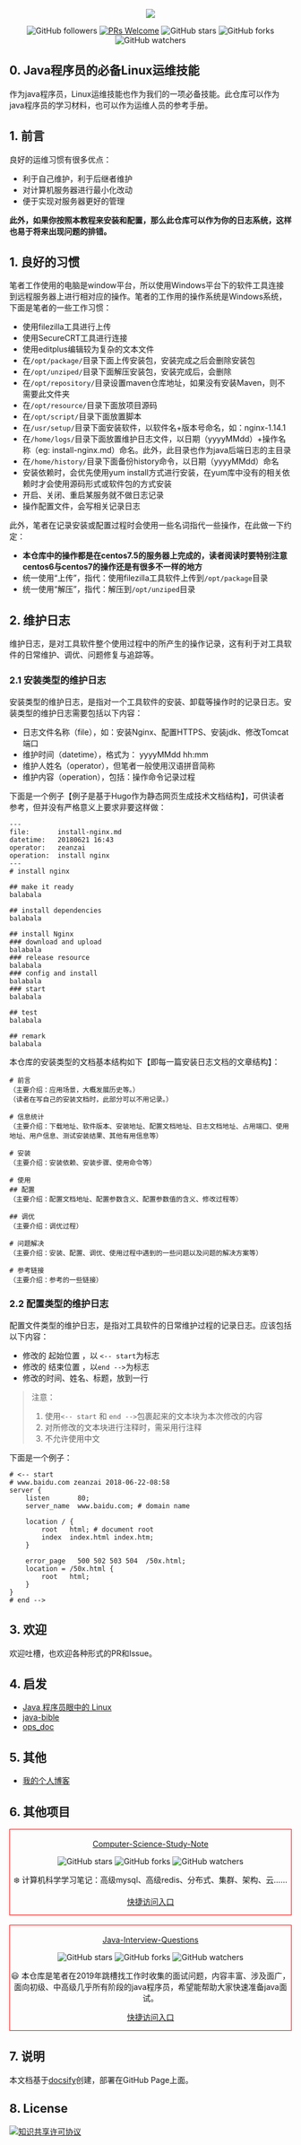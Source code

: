 
<center>

![](image/logo.png)

</center>

<center>

![GitHub followers](https://img.shields.io/github/followers/zeanzai?style=plastic) [![PRs Welcome](https://img.shields.io/badge/PRs-welcome-brightgreen.svg?style=plastic)](https://github.com/zeanzai/Java-Linux/pulls) ![GitHub stars](https://img.shields.io/github/stars/zeanzai/Java-Linux?style=plastic) ![GitHub forks](https://img.shields.io/github/forks/zeanzai/Java-Linux?style=plastic) ![GitHub watchers](https://img.shields.io/github/watchers/zeanzai/Java-Linux?style=plastic)

</center>

## 0. Java程序员的必备Linux运维技能

作为java程序员，Linux运维技能也作为我们的一项必备技能。此仓库可以作为java程序员的学习材料，也可以作为运维人员的参考手册。

## 1. 前言

良好的运维习惯有很多优点：

- 利于自己维护，利于后继者维护
- 对计算机服务器进行最小化改动
- 便于实现对服务器更好的管理

**此外，如果你按照本教程来安装和配置，那么此仓库可以作为你的日志系统，这样也易于将来出现问题的排错。**

## 1. 良好的习惯

笔者工作使用的电脑是window平台，所以使用Windows平台下的软件工具连接到远程服务器上进行相对应的操作。笔者的工作用的操作系统是Windows系统，下面是笔者的一些工作习惯：

- 使用filezilla工具进行上传
- 使用SecureCRT工具进行连接
- 使用editplus编辑较为复杂的文本文件
- 在`/opt/package/`目录下面上传安装包，安装完成之后会删除安装包
- 在`/opt/unziped/`目录下面解压安装包，安装完成后，会删除
- 在`/opt/repository/`目录设置maven仓库地址，如果没有安装Maven，则不需要此文件夹
- 在`/opt/resource/`目录下面放项目源码
- 在`/opt/script/`目录下面放置脚本
- 在`/usr/setup/`目录下面安装软件，以软件名+版本号命名，如：nginx-1.14.1
- 在`/home/logs/`目录下面放置维护日志文件，以日期（yyyyMMdd）+操作名称（eg: install-nginx.md）命名。此外，此目录也作为java后端日志的主目录
- 在`/home/history/`目录下面备份history命令，以日期（yyyyMMdd）命名
- 安装依赖时，会优先使用yum install方式进行安装，在yum库中没有的相关依赖时才会使用源码形式或软件包的方式安装
- 开启、关闭、重启某服务就不做日志记录
- 操作配置文件，会写相关记录日志

此外，笔者在记录安装或配置过程时会使用一些名词指代一些操作，在此做一下约定：

- **本仓库中的操作都是在centos7.5的服务器上完成的，读者阅读时要特别注意centos6与centos7的操作还是有很多不一样的地方**
- 统一使用“上传”，指代：使用filezilla工具软件上传到`/opt/package`目录
- 统一使用“解压”，指代：解压到`/opt/unziped`目录

## 2. 维护日志

维护日志，是对工具软件整个使用过程中的所产生的操作记录，这有利于对工具软件的日常维护、调优、问题修复与追踪等。

### 2.1 安装类型的维护日志

安装类型的维护日志，是指对一个工具软件的安装、卸载等操作时的记录日志。安装类型的维护日志需要包括以下内容：

- 日志文件名称（file），如：安装Nginx、配置HTTPS、安装jdk、修改Tomcat端口
- 维护时间（datetime），格式为： yyyyMMdd hh:mm
- 维护人姓名（operator），但笔者一般使用汉语拼音简称
- 维护内容（operation），包括：操作命令记录过程

下面是一个例子【例子是基于Hugo作为静态网页生成技术文档结构】，可供读者参考，但并没有严格意义上要求非要这样做：

```
---
file:		install-nginx.md
datetime:	20180621 16:43
operator:	zeanzai
operation:	install nginx
---
# install nginx

## make it ready
balabala

## install dependencies
balabala

## install Nginx
### download and upload
balabala
### release resource
balabala
### config and install
balabala
### start
balabala

## test
balabala

## remark
balabala
```

本仓库的安装类型的文档基本结构如下【即每一篇安装日志文档的文章结构】：

```
# 前言
（主要介绍：应用场景，大概发展历史等。）
（读者在写自己的安装文档时，此部分可以不用记录。）

# 信息统计
（主要介绍：下载地址、软件版本、安装地址、配置文档地址、日志文档地址、占用端口、使用地址、用户信息、测试安装结果、其他有用信息等）

# 安装
（主要介绍：安装依赖、安装步骤、使用命令等）

# 使用
## 配置
（主要介绍：配置文档地址、配置参数含义、配置参数值的含义、修改过程等）

## 调优
（主要介绍：调优过程）

# 问题解决
（主要介绍：安装、配置、调优、使用过程中遇到的一些问题以及问题的解决方案等）

# 参考链接
（主要介绍：参考的一些链接）

```


### 2.2 配置类型的维护日志

配置文件类型的维护日志，是指对工具软件的日常维护过程的记录日志。应该包括以下内容：

- 修改的 起始位置 ，以 `<-- start`为标志
- 修改的 结束位置 ，以`end -->`为标志
- 修改的时间、姓名、标题，放到一行

> 注意：<br/>
> 1. 使用`<-- start` 和 `end -->`包裹起来的文本块为本次修改的内容
> 2. 对所修改的文本块进行注释时，需采用行注释
> 3. 不允许使用中文<br/>

下面是一个例子：

```shell
# <-- start
# www.baidu.com zeanzai 2018-06-22-08:58
server {
    listen       80;
    server_name  www.baidu.com; # domain name

    location / {
        root   html; # document root
        index  index.html index.htm;
    }

    error_page   500 502 503 504  /50x.html;
    location = /50x.html {
        root   html;
    }
}
# end -->
```

## 3. 欢迎

欢迎吐槽，也欢迎各种形式的PR和Issue。

## 4. 启发

- [Java 程序员眼中的 Linux](https://github.com/judasn/Linux-Tutorial)
- [java-bible](https://github.com/biezhi/java-bible)
- [ops_doc](https://github.com/liquanzhou/ops_doc)

## 5. 其他

- [我的个人博客](https://zeanzai.me)

## 6. 其他项目

<div align="center" style="border: solid red 1px;"><br />
  <a href="https://github.com/zeanzai/Computer-Science-Study-Note" target="_blank">Computer-Science-Study-Note</a><br />

  ![GitHub stars](https://img.shields.io/github/stars/zeanzai/Computer-Science-Study-Note?style=plastic) ![GitHub forks](https://img.shields.io/github/forks/zeanzai/Computer-Science-Study-Note?style=plastic) ![GitHub watchers](https://img.shields.io/github/watchers/zeanzai/Computer-Science-Study-Note?style=plastic)

  ❄️ 计算机科学学习笔记：高级mysql、高级redis、分布式、集群、架构、云……

  <a href="https://zeanzai.me/Computer-Science-Study-Note/" target="_blank">快捷访问入口</a>
</div>
<br />
<div align="center" style="border: solid red 1px;"><br />
  <a href="https://github.com/zeanzai/Java-Interview-Questions" target="_blank">Java-Interview-Questions</a><br />

  ![GitHub stars](https://img.shields.io/github/stars/zeanzai/Java-Interview-Questions?style=plastic) ![GitHub forks](https://img.shields.io/github/forks/zeanzai/Java-Interview-Questions?style=plastic) ![GitHub watchers](https://img.shields.io/github/watchers/zeanzai/Java-Interview-Questions?style=plastic)

  😃 本仓库是笔者在2019年跳槽找工作时收集的面试问题，内容丰富、涉及面广，面向初级、中高级几乎所有阶段的java程序员，希望能帮助大家快速准备java面试。

  <a href="https://zeanzai.me/Java-Interview-Questions/" target="_blank">快捷访问入口</a>
</div>

## 7. 说明

本文档基于[docsify](https://docsify.js.org/#/zh-cn/)创建，部署在GitHub Page上面。

## 8. License

<a rel="license" href="http://creativecommons.org/licenses/by-nc-sa/4.0/"><img alt="知识共享许可协议" style="border-width:0" src="https://i.creativecommons.org/l/by-nc-sa/4.0/88x31.png" /></a>
